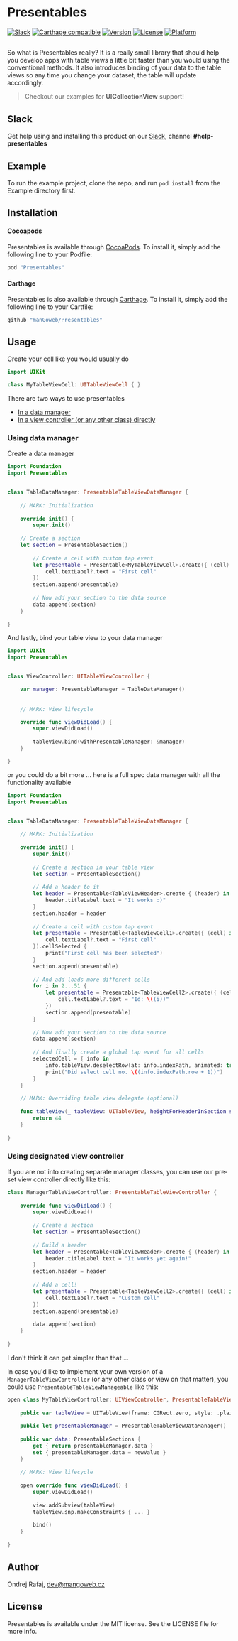 # Presentables

[![Slack](https://img.shields.io/badge/join-slack-745EAF.svg?style=flat)](http://bit.ly/2B0dEyt)
[![Carthage compatible](https://img.shields.io/badge/Carthage-compatible-4BC51D.svg?style=flat)](https://github.com/Carthage/Carthage)
[![Version](https://img.shields.io/cocoapods/v/Presentables.svg?style=flat)](http://cocoapods.org/pods/Presentables)
[![License](https://img.shields.io/cocoapods/l/Presentables.svg?style=flat)](http://cocoapods.org/pods/Presentables)
[![Platform](https://img.shields.io/cocoapods/p/Presentables.svg?style=flat)](http://cocoapods.org/pods/Presentables)

## 

So what is Presentables really? It is a really small library that should help you develop apps with table views a little bit faster than you would using the conventional methods. It also introduces binding of your data to the table views so any time you change your dataset, the table will update accordingly.

> Checkout our examples for **UICollectionView** support!

## Slack

Get help using and installing this product on our [Slack](http://bit.ly/2B0dEyt), channel <b>#help-presentables</b>

## Example

To run the example project, clone the repo, and run `pod install` from the Example directory first.

## Installation

#### Cocoapods

Presentables is available through [CocoaPods](http://cocoapods.org). To install
it, simply add the following line to your Podfile:

```ruby
pod "Presentables"
```

#### Carthage

Presentables is also available through [Carthage](https://github.com/Carthage/Carthage). To install
it, simply add the following line to your Cartfile:
```ruby
github "manGoweb/Presentables"
```
## Usage

Create your cell like you would usually do

```Swift
import UIKit

class MyTableViewCell: UITableViewCell { }

```

There are two ways to use presentables
- [In a data manager](#using-data-manager)
- [In a view controller (or any other class) directly](#using-designated-view-controller)

### Using data manager

Create a data manager

```Swift
import Foundation
import Presentables


class TableDataManager: PresentableTableViewDataManager {
    
    // MARK: Initialization
    
    override init() {
        super.init()
        
	// Create a section
	let section = PresentableSection()
	
        // Create a cell with custom tap event
        let presentable = Presentable<MyTableViewCell>.create({ (cell) in
            cell.textLabel?.text = "First cell"
        })
        section.append(presentable)
        
        // Now add your section to the data source
        data.append(section)
    }
    
}
```

And lastly, bind your table view to your data manager

```Swift
import UIKit
import Presentables


class ViewController: UITableViewController {

    var manager: PresentableManager = TableDataManager()
    
    
    // MARK: View lifecycle

    override func viewDidLoad() {
        super.viewDidLoad()
        
        tableView.bind(withPresentableManager: &manager)
    }

}
```

or you could do a bit more ... here is a full spec data manager with all the functionality available

```Swift
import Foundation
import Presentables


class TableDataManager: PresentableTableViewDataManager {
    
    // MARK: Initialization
    
    override init() {
        super.init()
        
        // Create a section in your table view
        let section = PresentableSection()
        
        // Add a header to it
        let header = Presentable<TableViewHeader>.create { (header) in
            header.titleLabel.text = "It works :)"
        }
        section.header = header
        
        // Create a cell with custom tap event
        let presentable = Presentable<TableViewCell1>.create({ (cell) in
            cell.textLabel?.text = "First cell"
        }).cellSelected {
            print("First cell has been selected")
        }
        section.append(presentable)
        
        // And add loads more different cells
        for i in 2...51 {
            let presentable = Presentable<TableViewCell2>.create({ (cell) in
                cell.textLabel?.text = "Id: \((i))"
            })
            section.append(presentable)
        }
        
        // Now add your section to the data source
        data.append(section)
        
        // And finally create a global tap event for all cells
        selectedCell = { info in
            info.tableView.deselectRow(at: info.indexPath, animated: true)
            print("Did select cell no. \((info.indexPath.row + 1))")
        }
    }
    
    // MARK: Overriding table view delegate (optional)
    
    func tableView(_ tableView: UITableView, heightForHeaderInSection section: Int) -> CGFloat {
        return 44
    }
    
}
```

### Using designated view controller

If you are not into creating separate manager classes, you can use our pre-set view controller directly like this:

```swift
class ManagerTableViewController: PresentableTableViewController {
    
    override func viewDidLoad() {
        super.viewDidLoad()
        
        // Create a section
        let section = PresentableSection()
        
        // Build a header
        let header = Presentable<TableViewHeader>.create { (header) in
            header.titleLabel.text = "It works yet again!"
        }
        section.header = header
        
        // Add a cell!
        let presentable = Presentable<TableViewCell2>.create({ (cell) in
            cell.textLabel?.text = "Custom cell"
        })
        section.append(presentable)
        
        data.append(section)
    }
    
}
```

I don't think it can get simpler than that ...

In case you'd like to implement your own version of a `ManagerTableViewController` (or any other class or view on that matter), you could use `PresentableTableViewManageable` like this:

```swift
open class MyTableViewController: UIViewController, PresentableTableViewManageable {
    
    public var tableView = UITableView(frame: CGRect.zero, style: .plain)
    
    public let presentableManager = PresentableTableViewDataManager()
    
    public var data: PresentableSections {
        get { return presentableManager.data }
        set { presentableManager.data = newValue }
    }
    
    // MARK: View lifecycle
    
    open override func viewDidLoad() {
        super.viewDidLoad()
        
        view.addSubview(tableView)
        tableView.snp.makeConstraints { ... }
        
        bind()
    }
    
}
```


## Author

Ondrej Rafaj, dev@mangoweb.cz

## License

Presentables is available under the MIT license. See the LICENSE file for more info.
